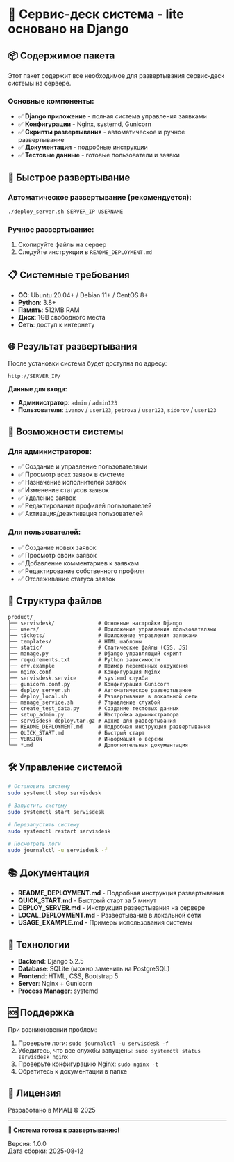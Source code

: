 # 🚀 Сервис-деск система - lite основано на Django

## 📦 Содержимое пакета

Этот пакет содержит все необходимое для развертывания сервис-деск системы на сервере.

### **Основные компоненты:**
- ✅ **Django приложение** - полная система управления заявками
- ✅ **Конфигурации** - Nginx, systemd, Gunicorn
- ✅ **Скрипты развертывания** - автоматическое и ручное развертывание
- ✅ **Документация** - подробные инструкции
- ✅ **Тестовые данные** - готовые пользователи и заявки

## 🎯 Быстрое развертывание

### **Автоматическое развертывание (рекомендуется):**
```bash
./deploy_server.sh SERVER_IP USERNAME
```

### **Ручное развертывание:**
1. Скопируйте файлы на сервер
2. Следуйте инструкции в `README_DEPLOYMENT.md`

## 📋 Системные требования

- **ОС**: Ubuntu 20.04+ / Debian 11+ / CentOS 8+
- **Python**: 3.8+
- **Память**: 512MB RAM
- **Диск**: 1GB свободного места
- **Сеть**: доступ к интернету

## 🌐 Результат развертывания

После установки система будет доступна по адресу:
```
http://SERVER_IP/
```

**Данные для входа:**
- **Администратор**: `admin` / `admin123`
- **Пользователи**: `ivanov` / `user123`, `petrova` / `user123`, `sidorov` / `user123`

## 🔧 Возможности системы

### **Для администраторов:**
- ✅ Создание и управление пользователями
- ✅ Просмотр всех заявок в системе
- ✅ Назначение исполнителей заявок
- ✅ Изменение статусов заявок
- ✅ Удаление заявок
- ✅ Редактирование профилей пользователей
- ✅ Активация/деактивация пользователей

### **Для пользователей:**
- ✅ Создание новых заявок
- ✅ Просмотр своих заявок
- ✅ Добавление комментариев к заявкам
- ✅ Редактирование собственного профиля
- ✅ Отслеживание статуса заявок

## 📁 Структура файлов

```
product/
├── servisdesk/              # Основные настройки Django
├── users/                   # Приложение управления пользователями
├── tickets/                 # Приложение управления заявками
├── templates/               # HTML шаблоны
├── static/                  # Статические файлы (CSS, JS)
├── manage.py                # Django управляющий скрипт
├── requirements.txt         # Python зависимости
├── env.example              # Пример переменных окружения
├── nginx.conf               # Конфигурация Nginx
├── servisdesk.service       # systemd служба
├── gunicorn.conf.py         # Конфигурация Gunicorn
├── deploy_server.sh         # Автоматическое развертывание
├── deploy_local.sh          # Развертывание в локальной сети
├── manage_service.sh        # Управление службой
├── create_test_data.py      # Создание тестовых данных
├── setup_admin.py           # Настройка администратора
├── servisdesk-deploy.tar.gz # Архив для развертывания
├── README_DEPLOYMENT.md     # Подробная инструкция развертывания
├── QUICK_START.md           # Быстрый старт
├── VERSION                  # Информация о версии
└── *.md                     # Дополнительная документация
```

## 🛠 Управление системой

```bash
# Остановить систему
sudo systemctl stop servisdesk

# Запустить систему
sudo systemctl start servisdesk

# Перезапустить систему
sudo systemctl restart servisdesk

# Посмотреть логи
sudo journalctl -u servisdesk -f
```

## 📚 Документация

- **README_DEPLOYMENT.md** - Подробная инструкция развертывания
- **QUICK_START.md** - Быстрый старт за 5 минут
- **DEPLOY_SERVER.md** - Инструкция развертывания на сервере
- **LOCAL_DEPLOYMENT.md** - Развертывание в локальной сети
- **USAGE_EXAMPLE.md** - Примеры использования системы

## 🔧 Технологии

- **Backend**: Django 5.2.5
- **Database**: SQLite (можно заменить на PostgreSQL)
- **Frontend**: HTML, CSS, Bootstrap 5
- **Server**: Nginx + Gunicorn
- **Process Manager**: systemd

## 🆘 Поддержка

При возникновении проблем:

1. Проверьте логи: `sudo journalctl -u servisdesk -f`
2. Убедитесь, что все службы запущены: `sudo systemctl status servisdesk nginx`
3. Проверьте конфигурацию Nginx: `sudo nginx -t`
4. Обратитесь к документации в папке

## 📄 Лицензия

Разработано в МИАЦ © 2025

---

**🎉 Система готова к развертыванию!**

Версия: 1.0.0  
Дата сборки: 2025-08-12
